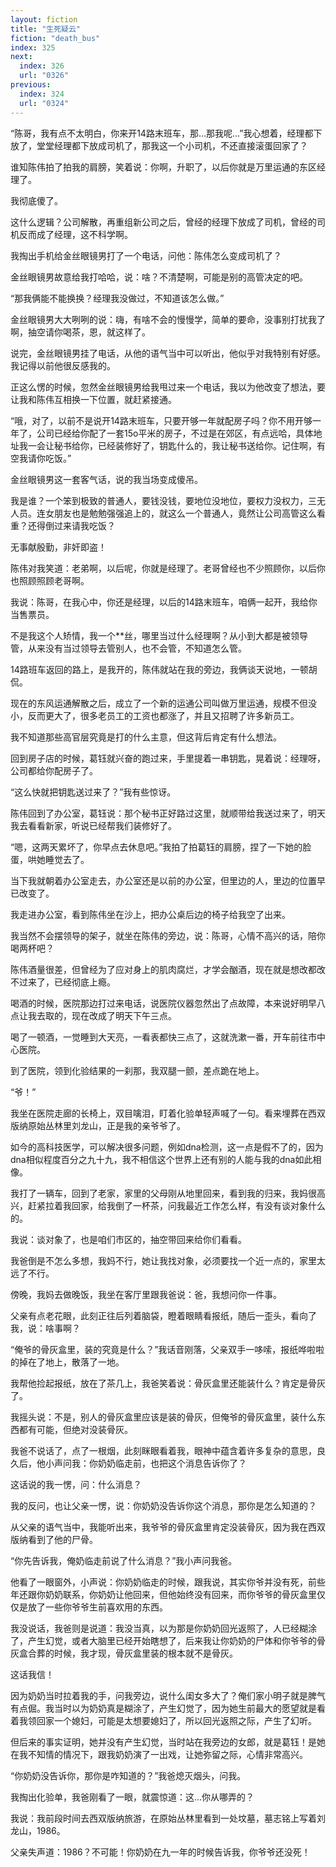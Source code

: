 ```yaml
---
layout: fiction
title: "生死疑云"
fiction: "death_bus"
index: 325
next:
  index: 326
  url: "0326"
previous:
  index: 324
  url: "0324"
---
```

“陈哥，我有点不太明白，你来开14路末班车，那...那我呢...”我心想着，经理都下放了，堂堂经理都下放成司机了，那我这一个小司机，不还直接滚蛋回家了？

谁知陈伟拍了拍我的肩膀，笑着说：你啊，升职了，以后你就是万里运通的东区经理了。

我彻底傻了。

这什么逻辑？公司解散，再重组新公司之后，曾经的经理下放成了司机，曾经的司机反而成了经理，这不科学啊。

我掏出手机给金丝眼镜男打了一个电话，问他：陈伟怎么变成司机了？

金丝眼镜男故意给我打哈哈，说：啥？不清楚啊，可能是别的高管决定的吧。

“那我俩能不能换换？经理我没做过，不知道该怎么做。”

金丝眼镜男大大咧咧的说：嗨，有啥不会的慢慢学，简单的要命，没事别打扰我了啊，抽空请你喝茶，恩，就这样了。

说完，金丝眼镜男挂了电话，从他的语气当中可以听出，他似乎对我特别有好感。我记得以前他很反感我的。

正这么愣的时候，忽然金丝眼镜男给我甩过来一个电话，我以为他改变了想法，要让我和陈伟互相换一下位置，就赶紧接通。

“哦，对了，以前不是说开14路末班车，只要开够一年就配房子吗？你不用开够一年了，公司已经给你配了一套15o平米的房子，不过是在郊区，有点远哈，具体地址我一会让秘书给你，已经装修好了，钥匙什么的，我让秘书送给你。记住啊，有空我请你吃饭。”

金丝眼镜男这一套客气话，说的我当场变成傻吊。

我是谁？一个笨到极致的普通人，要钱没钱，要地位没地位，要权力没权力，三无人员。连女朋友也是勉勉强强追上的，就这么一个普通人，竟然让公司高管这么看重？还得倒过来请我吃饭？

无事献殷勤，非奸即盗！

陈伟对我笑道：老弟啊，以后呢，你就是经理了。老哥曾经也不少照顾你，以后你也照顾照顾老哥啊。

我说：陈哥，在我心中，你还是经理，以后的14路末班车，咱俩一起开，我给你当售票员。

不是我这个人矫情，我一个**丝，哪里当过什么经理啊？从小到大都是被领导管，从来没有当过领导去管别人，也不会管，不知道怎么管。

14路班车返回的路上，是我开的，陈伟就站在我的旁边，我俩谈天说地，一顿胡侃。

现在的东风运通解散之后，成立了一个新的运通公司叫做万里运通，规模不但没小，反而更大了，很多老员工的工资也都涨了，并且又招聘了许多新员工。

我不知道那些高官层究竟是打的什么主意，但这背后肯定有什么想法。

回到房子店的时候，葛钰就兴奋的跑过来，手里提着一串钥匙，晃着说：经理呀，公司都给你配房子了。

“这么快就把钥匙送过来了？”我有些惊讶。

陈伟回到了办公室，葛钰说：那个秘书正好路过这里，就顺带给我送过来了，明天我去看看新家，听说已经帮我们装修好了。

“嗯，这两天累坏了，你早点去休息吧。”我拍了拍葛钰的肩膀，捏了一下她的脸蛋，哄她睡觉去了。

当下我就朝着办公室走去，办公室还是以前的办公室，但里边的人，里边的位置早已改变了。

我走进办公室，看到陈伟坐在沙上，把办公桌后边的椅子给我空了出来。

我当然不会摆领导的架子，就坐在陈伟的旁边，说：陈哥，心情不高兴的话，陪你喝两杯吧？

陈伟酒量很差，但曾经为了应对身上的肌肉腐烂，才学会酗酒，现在就是想改都改不过来了，已经彻底上瘾。

喝酒的时候，医院那边打过来电话，说医院仪器忽然出了点故障，本来说好明早八点让我去取的，现在改成了明天下午三点。

喝了一顿酒，一觉睡到大天亮，一看表都快三点了，这就洗漱一番，开车前往市中心医院。

到了医院，领到化验结果的一刹那，我双腿一颤，差点跪在地上。

“爷！”

我坐在医院走廊的长椅上，双目噙泪，盯着化验单轻声喊了一句。看来埋葬在西双版纳原始丛林里刘龙山，正是我的亲爷爷了。

如今的高科技医学，可以解决很多问题，例如dna检测，这一点是假不了的，因为dna相似程度百分之九十九，我不相信这个世界上还有别的人能与我的dna如此相像。

我打了一辆车，回到了老家，家里的父母刚从地里回来，看到我的归来，我妈很高兴，赶紧拉着我回家，给我倒了一杯茶，问我最近工作怎么样，有没有谈对象什么的。

我说：谈对象了，也是咱们市区的，抽空带回来给你们看看。

我爸倒是不怎么多想，我妈不行，她让我找对象，必须要找一个近一点的，家里太远了不行。

傍晚，我妈去做晚饭，我坐在客厅里跟我爸说：爸，我想问你一件事。

父亲有点老花眼，此刻正往后列着脑袋，瞪着眼睛看报纸，随后一歪头，看向了我，说：啥事啊？

“俺爷的骨灰盒里，装的究竟是什么？”我话音刚落，父亲双手一哆嗦，报纸哗啦啦的掉在了地上，散落了一地。

我帮他捡起报纸，放在了茶几上，我爸笑着说：骨灰盒里还能装什么？肯定是骨灰了。

我摇头说：不是，别人的骨灰盒里应该是装的骨灰，但俺爷的骨灰盒里，装什么东西都有可能，但绝对没装骨灰。

我爸不说话了，点了一根烟，此刻眯眼看着我，眼神中蕴含着许多复杂的意思，良久后，他小声问我：你奶奶临走前，也把这个消息告诉你了？

这话说的我一愣，问：什么消息？

我的反问，也让父亲一愣，说：你奶奶没告诉你这个消息，那你是怎么知道的？

从父亲的语气当中，我能听出来，我爷爷的骨灰盒里肯定没装骨灰，因为我在西双版纳看到了他的尸骨。

“你先告诉我，俺奶临走前说了什么消息？”我小声问我爸。

他看了一眼窗外，小声说：你奶奶临走的时候，跟我说，其实你爷并没有死，前些年还跟你奶奶联系，你奶奶让他回来，但他始终没有回来，而你爷爷的骨灰盒里仅仅是放了一些你爷爷生前喜欢用的东西。

我没说话，我爸则是说道：我没当真，以为那是你奶奶回光返照了，人已经糊涂了，产生幻觉，或者大脑里已经开始瞎想了，后来我让你奶奶的尸体和你爷爷的骨灰盒合葬的时候，我才现，骨灰盒里装的根本就不是骨灰。

这话我信！

因为奶奶当时拉着我的手，问我旁边，说什么闺女多大了？俺们家小明子就是脾气有点倔。我当时以为奶奶真是糊涂了，产生幻觉了，因为她生前最大的愿望就是看着我领回家一个媳妇，可能是太想要媳妇了，所以回光返照之际，产生了幻听。

但后来的事实证明，她并没有产生幻觉，当时站在我旁边的女郎，就是葛钰！是她在我不知情的情况下，跟我奶奶演了一出戏，让她弥留之际，心情非常高兴。

“你奶奶没告诉你，那你是咋知道的？”我爸熄灭烟头，问我。

我掏出化验单，我爸刚看了一眼，就震惊道：这...你从哪弄的？

我说：我前段时间去西双版纳旅游，在原始丛林里看到一处坟墓，墓志铭上写着刘龙山，1986。

父亲失声道：1986？不可能！你奶奶在九一年的时候告诉我，你爷爷还没死！